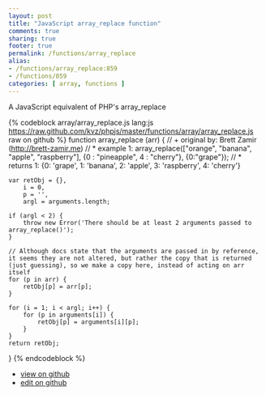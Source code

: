 ```yaml
---
layout: post
title: "JavaScript array_replace function"
comments: true
sharing: true
footer: true
permalink: /functions/array_replace
alias:
- /functions/array_replace:859
- /functions/859
categories: [ array, functions ]
---
```

A JavaScript equivalent of PHP's array_replace
<!-- more -->
{% codeblock array/array_replace.js lang:js https://raw.github.com/kvz/phpjs/master/functions/array/array_replace.js raw on github %}
function array_replace (arr) {
    // +   original by: Brett Zamir (http://brett-zamir.me)
    // *     example 1: array_replace(["orange", "banana", "apple", "raspberry"], {0 : "pineapple", 4 : "cherry"}, {0:"grape"});
    // *     returns 1: {0: 'grape', 1: 'banana', 2: 'apple', 3: 'raspberry', 4: 'cherry'}
    
    var retObj = {},
        i = 0,
        p = '',
        argl = arguments.length;
    
    if (argl < 2) {
        throw new Error('There should be at least 2 arguments passed to array_replace()');
    }

    // Although docs state that the arguments are passed in by reference, it seems they are not altered, but rather the copy that is returned (just guessing), so we make a copy here, instead of acting on arr itself
    for (p in arr) {
        retObj[p] = arr[p];
    }

    for (i = 1; i < argl; i++) {
        for (p in arguments[i]) {
            retObj[p] = arguments[i][p];
        }
    }
    return retObj;
}
{% endcodeblock %}
<ul>
 <li><a href="https://github.com/kvz/phpjs/blob/master/functions/array/array_replace.js">view on github</a></li>
 <li><a href="https://github.com/kvz/phpjs/edit/master/functions/array/array_replace.js">edit on github</a></li>
</ul>
